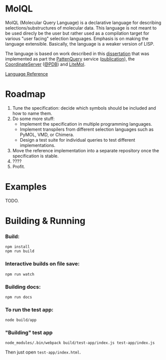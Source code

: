 
MolQL
=====

MolQL (Molecular Query Language) is a declarative language for describing selections/substructures of molecular data. This language is
not meant to be used direcly be the user but rather used as a compilation target for various "user facing" selection languages.
Emphasis is on making the language extensible. Basically, the language is a weaker version of LISP.

The language is based on work described in this [dissertation](https://is.muni.cz/th/140435/fi_d/thesis.pdf)
that was implemented as part the [PattenQuery](http://webchem.ncbr.muni.cz/Platform/PatternQuery/Index) service ([publication](http://dx.doi.org/10.1093/nar/gkv561)), the [CoordinateServer](https://cs.litemol.org) ([@PDB](https://www.ebi.ac.uk/pdbe/coordinates/)) and [LiteMol](https://github.com/dsehnal/LiteMol).

[Language Reference](docs/language-reference.md)

Roadmap
=======

1. Tune the specification: decide which symbols should be included and how to name them.
2. Do some more stuff:
    * Implement the specification in multiple programming languages.
    * Implement transpilers from different selection languages such as PyMOL, VMD, or Chimera.
    * Design a test suite for individual queries to test different implementations.
3. Move the reference implementation into a separate repository once the specification is stable.
4. ????
5. Profit.

Examples
========

TODO.

Building & Running
========

### Build:

    npm install
    npm run build

### Interactive builds on file save:

    npm run watch

### Building docs:
 
    npm run docs

### To run the test app:

    node build/app

### "Building" test app

    node_modules/.bin/webpack build/test-app/index.js test-app/index.js

Then just open ``test-app/index.html``.